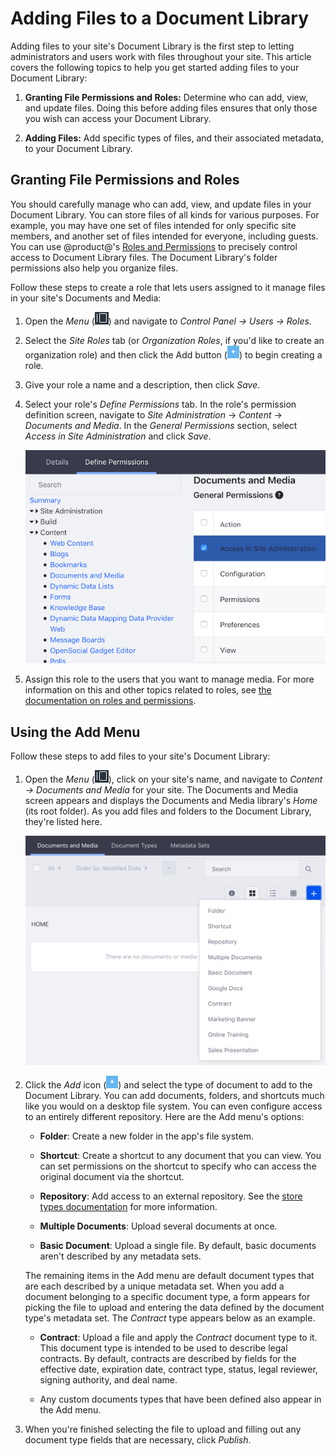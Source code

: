 # Adding Files to a Document Library

Adding files to your site's Document Library is the first step to letting 
administrators and users work with files throughout your site. This article 
covers the following topics to help you get started adding files to your 
Document Library: 

1.  **Granting File Permissions and Roles:** Determine who can add, view, and 
    update files. Doing this before adding files ensures that only those you 
    wish can access your Document Library. 

2.  **Adding Files:** Add specific types of files, and their associated 
    metadata, to your Document Library. 

## Granting File Permissions and Roles

You should carefully manage who can add, view, and update files in your Document 
Library. You can store files of all kinds for various purposes. For example, you 
may have one set of files intended for only specific site members, and another 
set of files intended for everyone, including guests. You can use @product@'s 
[Roles and Permissions](/discover/portal/-/knowledge_base/7-1/roles-and-permissions) 
to precisely control access to Document Library files. The Document Library's 
folder permissions also help you organize files. 

Follow these steps to create a role that lets users assigned to it manage files 
in your site's Documents and Media: 

1.  Open the *Menu* (![Product Menu](../../../../images/icon-menu.png)) and 
    navigate to *Control Panel &rarr; Users &rarr; Roles*. 

2.  Select the *Site Roles* tab (or *Organization Roles*, if you'd like to 
    create an organization role) and then click the Add button 
    (![Add](../../../../images/icon-add.png)) to begin creating a role.

3.  Give your role a name and a description, then click *Save*.

4.  Select your role's *Define Permissions* tab. In the role's permission 
    definition screen, navigate to *Site Administration* &rarr; *Content* &rarr; 
    *Documents and Media*. In the *General Permissions* section, select 
    *Access in Site Administration* and click *Save*.

    ![Figure 1: It's often helpful to define a role for specific users to access Documents and Media from Site Administration.](../../../../images/dm-define-role-permissions.png)

5.  Assign this role to the users that you want to manage media. For more 
    information on this and other topics related to roles, see 
    [the documentation on roles and permissions](/discover/portal/-/knowledge_base/7-1/roles-and-permissions).

## Using the Add Menu

Follow these steps to add files to your site's Document Library:

1.  Open the *Menu* (![Product Menu](../../../../images/icon-menu.png)), click 
    on your site's name, and navigate to *Content &rarr; Documents and Media* 
    for your site. The Documents and Media screen appears and displays the 
    Documents and Media library's *Home* (its root folder). As you add files and 
    folders to the Document Library, they're listed here. 

    ![Figure 2: The Documents and Media's *Home* folder starts empty. But the Add menu lets you upload and add all kinds of documents to the library.](../../../../images/dm-admin-add-menu.png)

2.  Click the *Add* icon (![Add](../../../../images/icon-add.png)) and select 
    the type of document to add to the Document Library. You can add documents, 
    folders, and shortcuts much like you would on a desktop file system. You can 
    even configure access to an entirely different repository. Here are the Add 
    menu's options: 

    -   **Folder**: Create a new folder in the app's file system. 

    -   **Shortcut**: Create a shortcut to any document that you can view. You 
        can set permissions on the shortcut to specify who can access the 
        original document via the shortcut.

    -   **Repository**: Add access to an external repository. See the 
        [store types documentation](/discover/portal/-/knowledge_base/7-0/liferay-store-types)
        for more information. 

    -   **Multiple Documents**: Upload several documents at once.

    -   **Basic Document**: Upload a single file. By default, basic documents 
        aren't described by any metadata sets. 

    The remaining items in the Add menu are default document types that are each 
    described by a unique metadata set. When you add a document belonging to a 
    specific document type, a form appears for picking the file to upload and 
    entering the data defined by the document type's metadata set. The 
    *Contract* type appears below as an example. 

    -   **Contract**: Upload a file and apply the *Contract* document type to 
        it. This document type is intended to be used to describe legal 
        contracts. By default, contracts are described by fields for the 
        effective date, expiration date, contract type, status, legal reviewer, 
        signing authority, and deal name. 

    -   Any custom documents types that have been defined also appear in the Add 
        menu. 

3.  When you're finished selecting the file to upload and filling out any 
    document type fields that are necessary, click *Publish*. 

<!--
Add this to the Add menu items in step 2 once the Google Drive plugin is released
for 7.1

    -   **Google Docs**: Available via the Liferay Plugin for Google Drive&trade; 
        from the 
        [Liferay Marketplace](https://web.liferay.com/marketplace). 
        This lets you create a file entry that links to a Google document. For 
        more information, see 
        [the documentation on accessing Google Docs&trade;](/discover/portal/-/knowledge_base/7-1/accessing-google-docs). 
-->
